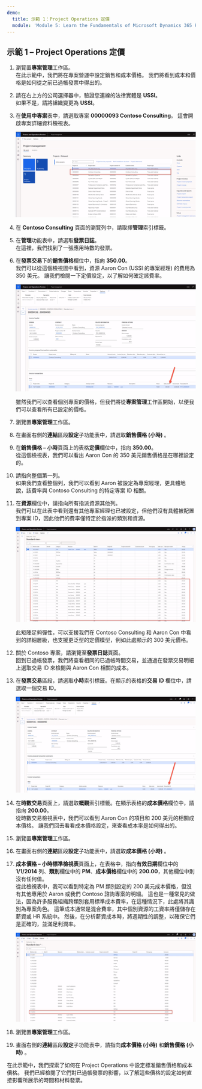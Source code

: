 ```yaml
---
demo:
  title: 示範 1：Project Operations 定價
  module: 'Module 5: Learn the Fundamentals of Microsoft Dynamics 365 Project Operations'
---
```


## 示範 1 – Project Operations 定價

1. 瀏覽置**專案管理**工作區。  
    在此示範中，我們將在專案營運中設定銷售和成本價格。 我們將看到成本和價格是如何從之前已過帳發票中得出的。

1. 請在右上方的公司選擇器中，驗證您連線的法律實體是 **USSI**。  
    如果不是，請將組織變更為 **USSI**。

1. 在**使用中專案**表中，請選取專案 **00000093 Contoso Consulting**。 這會開啟專案詳細資料檢視表。

    ![Contoso Consulting 的專案管理工作區螢幕擷取畫面醒目提示在使用中專案表中。](./media/projops_prices_1_selecting_contoso_consulting.png)

1. 在 **Contoso Consulting** 頁面的瀏覽列中，請取擇**管理**索引標籤。

1. 在**管理**功能表中，請選取**發票日誌**。  
    在這裡，我們找到了一張應用時數的發票。

1. 在**發票交易**下的**銷售價格**欄位中，指向 **350.00**。  
    我們可以從這個檢視圖中看到，資源 Aaron Con (USSI 的專案經理) 的費用為 350 美元。 讓我們檢閱一下定價設定，以了解如何確定該費率。

    ![銷售價格欄位中醒目提示價值為 350 的發票日誌的螢幕擷取畫面。](./media/projops_prices_2_point_to_350.png)  

    雖然我們可以查看個別專案的價格，但我們將從**專案管理**工作區開始，以便我們可以查看所有已設定的價格。

1. 瀏覽置**專案管理**工作區。

1. 在畫面右側的**連結**區段**設定**子功能表中，請選取**銷售價格 (小時)** 。

1. 在**銷售價格 – 小時**頁面上的表格**定價**欄位中，指向 **350.00**。  
從這個檢視表，我們可以看出 Aaron Con 的 350 美元銷售價格是在哪裡設定的。

1. 請指向整個第一列。  
    如果我們查看整個列，我們可以看到 Aaron 被設定為專案經理，更具體地說，該費率與 Contoso Consulting 的特定專案 ID 相關。

1. 在**資源**欄位中，請指向所有指派資源其他列。  
    我們可以在此表中看到還有其他專案經理也已被設定，但他們沒有具體被配置到專案 ID，因此他們的費率僅特定於指派的類別和資源。

    ![銷售價格 – 小時頁面的螢幕擷取畫面，醒目提示了表中已指派的資源所有列。](./media/projops_prices_3_resources_table.png)  

    此矩陣足夠彈性，可以支援我們在 Contoso Consulting 和 Aaron Con 中看到的詳細層級，也支援更泛型的定價模型，例如此處顯示的 300 美元價格。

1. 關於 Contoso 專案，請瀏覽至**發票日誌**頁面。  
    回到已過帳發票，我們將查看相同的已過帳時間交易，並通過在發票交易明細上選取交易 ID 來檢閱與 Aaron Con 相關的成本。

1. 在**發票交易**區段，請選取**小時**索引標籤。在顯示的表格的**交易 ID** 欄位中，請選取一個交易 ID。

    ![發票日誌頁面中醒目提示交易 ID 欄位的螢幕擷取畫面。](./media/projops_prices_4_select_a_transaction_id.png)

1. 在**時數交易**頁面上，請選取**概觀**索引標籤。在顯示表格的**成本價格**欄位中，請指向 **200.00**。  
    從時數交易檢視表中，我們可以看到 Aaron Con 的項目和 200 美元的相關成本價格。 讓我們回去看看成本價格設定，來查看成本率是如何得出的。

1. 瀏覽置**專案管理**工作區。

1. 在畫面右側的**連結**區段**設定**子功能表中，請選取**成本價格 (小時)** 。

1. **成本價格 – 小時標準檢視表**頁面上，在表格中，指向**有效日期**欄位中的 **1/1/2014** 列、**類別**欄位中的 **PM**、**成本價格**欄位中的 **200.00**，其他欄位中則沒有任何值。  
    從此檢視表中，我可以看到特定為 PM 類別設定的 200 美元成本價格，但沒有其他專用於 Aaron 或我們 Contoso 諮詢專案的明細。 這也是一種常見的做法，因為許多服務組織跨類別套用標準成本費率，在這種情況下，此處將其識別為專案角色。 這筆成本通常是混合費率，其中個別資源的工資率將僅儲存在薪資或 HR 系統中。 然後，在分析薪資成本時，將週期性的調整，以確保它們是正確的，並滿足利潤率。

    ![提醒顯示了 PM 定價列的成本價格 – 小時表的螢幕擷取畫面。](./media/projops_prices_5_cost_price_hour_table.png)

1. 瀏覽置**專案管理**工作區。

1. 畫面右側的**連結**區段**設定**子功能表中，請指向**成本價格 (小時)** 和**銷售價格 (小時)** 。  

在此示範中，我們探索了如何在 Project Operations 中設定標准銷售價格和成本價格。 我們已經檢閱了它們對已過帳發票的影響，以了解這些價格的設定如何直接影響所展示的時間和材料發票。

